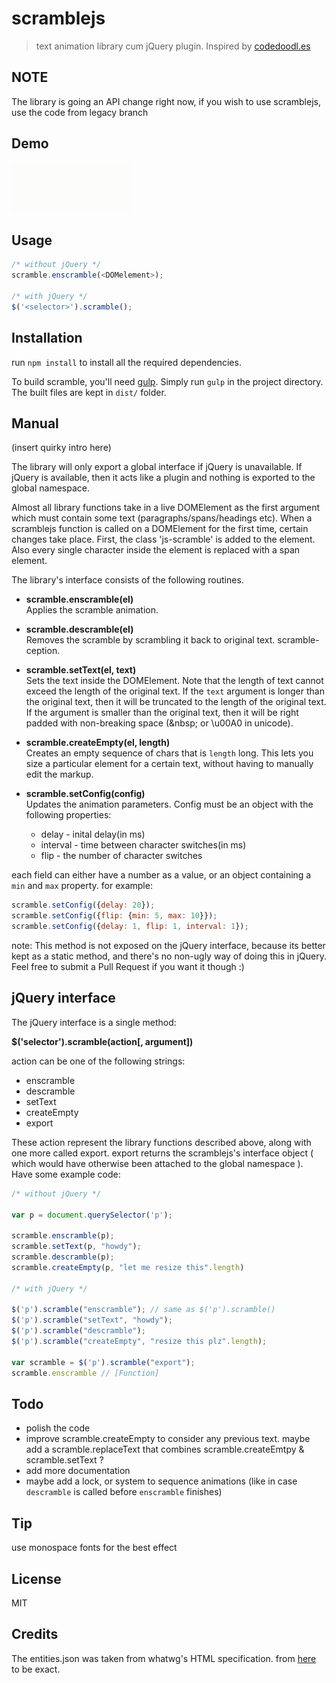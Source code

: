 # scramblejs

> text animation library cum jQuery plugin. Inspired by [codedoodl.es](http://codedoodl.es)

## NOTE
The library is going an API change right now, if you wish to use scramblejs, use the code from
legacy branch

## Demo
<img height="80px" src="data/demo.gif">

## Usage

```js
/* without jQuery */
scramble.enscramble(<DOMelement>);

/* with jQuery */
$('<selector>').scramble();
```

## Installation

run `npm install` to install all the required dependencies.

To build scramble, you'll need [gulp][gulp]. Simply 
run `gulp` in the project directory. The built files are kept in `dist/` folder.

## Manual

(insert quirky intro here)

The library will only export a global interface if jQuery is unavailable.
If jQuery is available, then it acts like a plugin and nothing is exported 
to the global namespace.

Almost all library functions take in a live DOMElement as the first argument which
must contain some text (paragraphs/spans/headings etc).
When a scramblejs function is called on a DOMElement for the first time, 
certain changes take place. First, the class 'js-scramble' is added to the element.
Also every single character inside the element is replaced with a span element.

The library's interface consists of the following routines.   


* **scramble.enscramble(el)**  
Applies the scramble animation.  

* **scramble.descramble(el)**  
Removes the scramble by scrambling it back to original text. scramble-ception.

* **scramble.setText(el, text)**  
Sets the text inside the DOMElement. Note that the length of text cannot exceed
the length of the original text. If the `text` argument is longer than the original
text, then it will be truncated to the length of the original text. If the argument
is smaller than the original text, then it will be right padded with non-breaking space
(&amp;nbsp; or \u00A0 in unicode).  

* **scramble.createEmpty(el, length)**  
Creates an empty sequence of chars that is `length` long. This lets you size a particular element for
a certain text, without having to manually edit the markup.

* **scramble.setConfig(config)**  
Updates the animation parameters.
Config must be an object with the following properties:
    * delay - inital delay(in ms)
    * interval - time between character switches(in ms)
    * flip - the number of character switches
  
each field can either have a number as a value, or an object containing a `min` and `max` property.
for example:
```js
scramble.setConfig({delay: 20});
scramble.setConfig({flip: {min: 5, max: 10}});
scramble.setConfig({delay: 1, flip: 1, interval: 1});
```

note: This method is not exposed on the jQuery interface, because its better kept as a static method, and there's no
non-ugly way of doing this in jQuery. Feel free to submit a Pull Request if you want it though :)

## jQuery interface
The jQuery interface is a single method:  

**$('selector').scramble(action[, argument])**


action can be one of the following strings:  

* enscramble  
* descramble  
* setText  
* createEmpty 
* export  

These action represent the library functions described above, along with one more called export.
export returns the scramblejs's interface object ( which would have otherwise been attached to the
global namespace ). Have some example code:  

```js
/* without jQuery */

var p = document.querySelector('p');

scramble.enscramble(p);
scramble.setText(p, "howdy");
scramble.descramble(p);
scramble.createEmpty(p, "let me resize this".length)

/* with jQuery */

$('p').scramble("enscramble"); // same as $('p').scramble()
$('p').scramble("setText", "howdy");
$('p').scramble("descramble");
$('p').scramble("createEmpty", "resize this plz".length);

var scramble = $('p').scramble("export");
scramble.enscramble // [Function]
```

## Todo

* polish the code
* improve scramble.createEmpty to consider any previous text. maybe add a scramble.replaceText that combines scramble.createEmtpy & scramble.setText ?  
* add more documentation
* maybe add a lock, or system to sequence animations (like in case `descramble` is called before `enscramble` finishes)

## Tip
use monospace fonts for the best effect

## License
MIT

## Credits
The entities.json was taken from whatwg's HTML specification. from [here](https://html.spec.whatwg.org/entities.json) to be exact.  

[gulp]: http://gulpjs.com/
